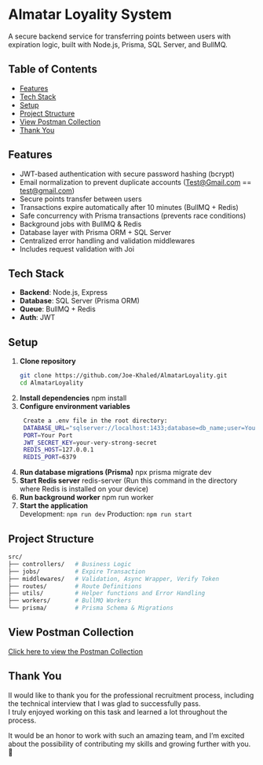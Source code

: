 # Almatar Loyality System
A secure backend service for transferring points between users with expiration logic, built with Node.js, Prisma, SQL Server, and BullMQ.
## Table of Contents
- [Features](#-Features)
- [Tech Stack](#Tech-Stack)
- [Setup](#Setup)
- [Project Structure](#Project-Structure)
- [View Postman Collection](#view-postman-collection)
- [Thank You](#thank-you)

## Features
- JWT-based authentication with secure password hashing (bcrypt)
- Email normalization to prevent duplicate accounts (Test@Gmail.com == test@gmail.com)
- Secure points transfer between users
- Transactions expire automatically after 10 minutes (BullMQ + Redis)
- Safe concurrency with Prisma transactions (prevents race conditions)
- Background jobs with BullMQ & Redis
- Database layer with Prisma ORM + SQL Server
- Centralized error handling and validation middlewares
- Includes request validation with Joi


## Tech Stack
- **Backend**: Node.js, Express
- **Database**: SQL Server (Prisma ORM) 
- **Queue**: BullMQ + Redis
- **Auth**: JWT

## Setup
1. **Clone repository**
   ```bash
   git clone https://github.com/Joe-Khaled/AlmatarLoyality.git
   cd AlmatarLoyality
2. **Install dependencies**
    npm install
3. **Configure environment variables**
   ```bash
    Create a .env file in the root directory:
    DATABASE_URL="sqlserver://localhost:1433;database=db_name;user=Your_username;password=Your_password;encrypt=true;trustServerCertificate=true"
    PORT=Your Port
    JWT_SECRET_KEY=your-very-strong-secret
    REDIS_HOST=127.0.0.1
    REDIS_PORT=6379
   ```
5. **Run database migrations (Prisma)**
    npx prisma migrate dev
6. **Start Redis server**
    redis-server (Run this command in the directory where Redis is installed on your device)
7. **Run background worker**
    npm run worker
8. **Start the application**    
    Development: `npm run dev`
    Production: `npm run start`

## Project Structure

```bash
src/
├── controllers/   # Business Logic
├── jobs/          # Expire Transaction
├── middlewares/   # Validation, Async Wrapper, Verify Token
├── routes/        # Route Definitions
├── utils/         # Helper functions and Error Handling
├── workers/       # BullMQ Workers
└── prisma/        # Prisma Schema & Migrations
```
## View Postman Collection
   [Click here to view the Postman Collection](https://documenter.getpostman.com/view/35041186/2sB3QCTEHZ)

## Thank You

II would like to thank you for the professional recruitment process, including the technical interview that I was glad to successfully pass.  
I truly enjoyed working on this task and learned a lot throughout the process.  

It would be an honor to work with such an amazing team, and I’m excited about the possibility of contributing my skills and growing further with you. 🚀
